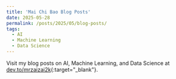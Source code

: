 ```yaml
---
title: 'Mai Chi Bao Blog Posts'
date: 2025-05-28
permalink: /posts/2025/05/blog-posts/
tags:
  - AI
  - Machine Learning
  - Data Science
---
```


Visit my blog posts on AI, Machine Learning, and Data Science at [dev.to/mrzaizai2k](https://dev.to/mrzaizai2k){:target="_blank"}.
